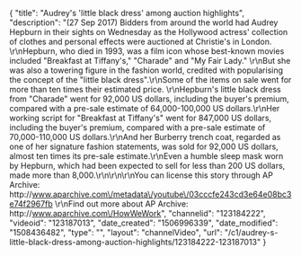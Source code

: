 {
    "title": "Audrey's 'little black dress' among auction highlights",
    "description": "(27 Sep 2017) Bidders from around the world had Audrey Hepburn in their sights on Wednesday as the Hollywood actress' collection of clothes and personal effects were auctioned at Christie's in London. \r\nHepburn, who died in 1993, was a film icon whose best-known movies included \"Breakfast at Tiffany's,\" \"Charade\" and \"My Fair Lady.\" \r\nBut she was also a towering figure in the fashion world, credited with popularising the concept of the \"little black dress\".\r\nSome of the items on sale went for more than ten times their estimated price. \r\nHepburn's little black dress from \"Charade\" went for 92,000 US dollars, including the buyer's premium, compared with a pre-sale estimate of 64,000-100,000 US dollars.\r\nHer working script for \"Breakfast at Tiffany's\" went for 847,000 US dollars, including the buyer's premium, compared with a pre-sale estimate of 70,000-110,000 US dollars.\r\nAnd her Burberry trench coat, regarded as one of her signature fashion statements, was sold for 92,000 US dollars, almost ten times its pre-sale estimate.\r\nEven a humble sleep mask worn by Hepburn, which had been expected to sell for less than 200 US dollars, made more than 8,000.\r\n\r\n\r\nYou can license this story through AP Archive: http:\/\/www.aparchive.com\/metadata\/youtube\/03cccfe243cd3e64e08bc3e74f2967fb \r\nFind out more about AP Archive: http:\/\/www.aparchive.com\/HowWeWork",
    "channelid": "123184222",
    "videoid": "123187013",
    "date_created": "1506996339",
    "date_modified": "1508436482",
    "type": "",
    "layout": "channelVideo",
    "url": "\/c1\/audrey-s-little-black-dress-among-auction-highlights\/123184222-123187013"
}